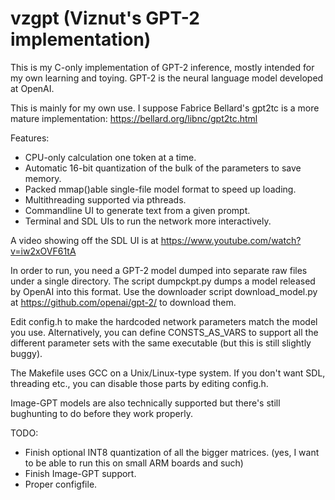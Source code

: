 # vzgpt (Viznut's GPT-2 implementation)

This is my C-only implementation of GPT-2 inference, mostly intended for my
own learning and toying. GPT-2 is the neural language model developed at
OpenAI.

This is mainly for my own use. I suppose Fabrice Bellard's gpt2tc is a
more mature implementation: https://bellard.org/libnc/gpt2tc.html

Features:
- CPU-only calculation one token at a time.
- Automatic 16-bit quantization of the bulk of the parameters to save memory.
- Packed mmap()able single-file model format to speed up loading.
- Multithreading supported via pthreads.
- Commandline UI to generate text from a given prompt.
- Terminal and SDL UIs to run the network more interactively.

A video showing off the SDL UI is at
https://www.youtube.com/watch?v=iw2xOVF61tA

In order to run, you need a GPT-2 model dumped into separate raw files under
a single directory. The script dumpckpt.py dumps a model released by OpenAI
into this format. Use the downloader script download_model.py at
https://github.com/openai/gpt-2/ to download them.

Edit config.h to make the hardcoded network parameters match the model you
use. Alternatively, you can define CONSTS_AS_VARS to support all the
different parameter sets with the same executable (but this is still
slightly buggy).

The Makefile uses GCC on a Unix/Linux-type system. If you don't want SDL,
threading etc., you can disable those parts by editing config.h.

Image-GPT models are also technically supported but there's still bughunting
to do before they work properly.

TODO:
- Finish optional INT8 quantization of all the bigger matrices. (yes, I want to be able to run this on small ARM boards and such)
- Finish Image-GPT support.
- Proper configfile.
